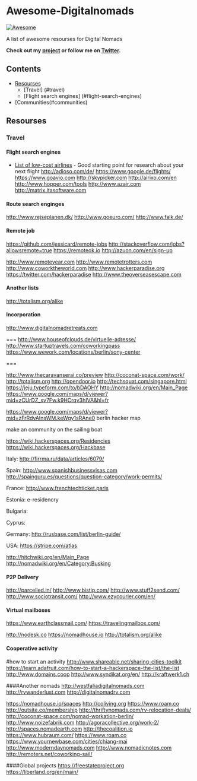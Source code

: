 Awesome-Digitalnomads
=======================

[![Awesome](https://cdn.rawgit.com/sindresorhus/awesome/d7305f38d29fed78fa85652e3a63e154dd8e8829/media/badge.svg)](https://github.com/sindresorhus/awesome)


A list of awesome resourses for Digital Nomads

**Check out my [project](https://nomad.science) or follow me on [Twitter](https://twitter.com/kevit).**

## Contents

- [Resourses](#resourses)
	- [Travel] (#travel)
	- [Flight search engines] (#flight-search-engines)
- [Communities(#communities)

## Resourses
### Travel
#### Flight search engines
- [List of low-cost airlines](https://en.wikipedia.org/wiki/List_of_low-cost_airlines) - Good starting point for research about your next flight
http://adioso.com/de/
https://www.google.de/flights/
https://www.goavio.com
http://skypicker.com
http://airixo.com/en
http://www.hopper.com/tools
http://www.azair.com
http://matrix.itasoftware.com


#### Route search enginges
http://www.rejseplanen.dk/
http://www.goeuro.com/
http://www.falk.de/

#### Remote job
https://github.com/jessicard/remote-jobs
http://stackoverflow.com/jobs?allowsremote=true
https://remoteok.io
http://azuon.com/en/sign-up

http://www.remoteyear.com
http://www.remotetrotters.com
http://www.coworktheworld.com
http://www.hackerparadise.org
https://twitter.com/hackerparadise
http://www.theoverseasescape.com





#### Another lists
http://totalism.org/alike



#### Incorporation




http://www.digitalnomadretreats.com


===
http://www.houseofclouds.de/virtuelle-adresse/
http://www.startuptravels.com/coworkingpass
https://www.wework.com/locations/berlin/sony-center

===


http://www.thecaravanserai.co/preview
http://coconat-space.com/work/
http://totalism.org
http://opendoor.io
http://techsquat.com/singapore.html
https://jeju.typeform.com/to/bDAOHY
http://nomadwiki.org/en/Main_Page
https://www.google.com/maps/d/viewer?mid=zCUrDZ_sv7Fw.k9HCrqv3hIVA&hl=fr

https://www.google.com/maps/d/viewer?mid=zFrRdvAInsWM.keWgy1sRAne0
berlin hacker map

make an community on the sailing boat



https://wiki.hackerspaces.org/Residencies
https://wiki.hackerspaces.org/Hackbase




Italy:
http://firrma.ru/data/articles/6079/

Spain:
http://www.spanishbusinessvisas.com
http://spainguru.es/questions/question-category/work-permits/

France:
http://www.frenchtechticket.paris


Estonia:
e-residencry

Bulgaria:

Cyprus:

Germany:
http://rusbase.com/list/berlin-guide/


USA:
https://stripe.com/atlas



http://hitchwiki.org/en/Main_Page
http://nomadwiki.org/en/Category:Busking




#### P2P Delivery
http://parcelled.in/
http://www.bistip.com/
http://www.stuff2send.com/
http://www.sociotransit.com/
http://www.ezycourier.com/en/


#### Virtual mailboxes
https://www.earthclassmail.com/
https://travelingmailbox.com/

http://nodesk.co
https://nomadhouse.io
http://totalism.org/alike


#### Cooperative activity

#how to start an activity
http://www.shareable.net/sharing-cities-toolkit
https://learn.adafruit.com/how-to-start-a-hackerspace-the-list/the-list
http://www.domains.coop
http://www.syndikat.org/en/
http://kraftwerk1.ch


####Another nomads
http://westfaliadigitalnomads.com
http://rvwanderlust.com
http://digitalnomadrv.com




https://nomadhouse.io/spaces
http://coliving.org
https://www.roam.co
http://outsite.co/membership
http://thriftynomads.com/rv-relocation-deals/
http://coconat-space.com/nomad-workation-berlin/
http://www.noizefabrik.com
http://agoracollective.org/work-2/
http://spaces.nomadearth.com
http://thecoalition.io
https://www.hubraum.com/
https://www.roam.co
https://www.yournewbase.com/cities/chiang-mai
http://www.moderndaynomads.com
http://www.nomadicnotes.com
http://remoters.net/coworking-sail/

####Global projects
https://freestateproject.org
https://liberland.org/en/main/
